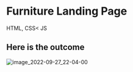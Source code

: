 # Furniture Landing Page

HTML, CSS< JS

## Here is the outcome

![image_2022-09-27_22-04-00](https://user-images.githubusercontent.com/74512232/192591203-49b9131b-5908-4dae-a9e1-f5c9d4d4eaaa.png)
